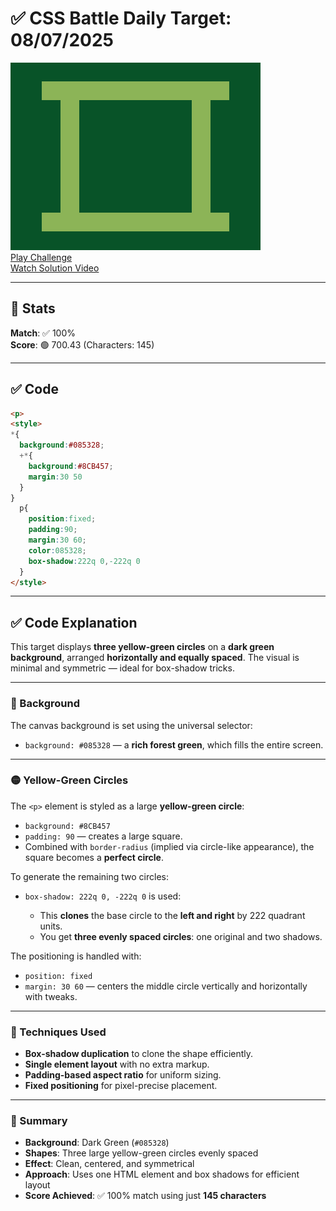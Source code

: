# ✅ CSS Battle Daily Target: 08/07/2025

![Target](./images/08.png)  
[Play Challenge](https://cssbattle.dev/play/jqh9M1Oh1Op5Mrl02Dq9)  
[Watch Solution Video](https://youtube.com/shorts/AHWVY1CxIMU)

---

## 🔢 Stats

**Match**: ✅ 100%  
**Score**: 🟢 700.43 (Characters: 145)

---

## ✅ Code

```html
<p>
<style>
*{
  background:#085328;
  +*{
    background:#8CB457;
    margin:30 50
  }
}
  p{
    position:fixed;
    padding:90;
    margin:30 60;
    color:085328;
    box-shadow:222q 0,-222q 0
  }
</style>
```

---

## ✅ Code Explanation

This target displays **three yellow-green circles** on a **dark green background**, arranged **horizontally and equally spaced**. The visual is minimal and symmetric — ideal for box-shadow tricks.

---

### 🎨 Background

The canvas background is set using the universal selector:

* `background: #085328` — a **rich forest green**, which fills the entire screen.

---

### 🟡 Yellow-Green Circles

The `<p>` element is styled as a large **yellow-green circle**:

* `background: #8CB457`
* `padding: 90` — creates a large square.
* Combined with `border-radius` (implied via circle-like appearance), the square becomes a **perfect circle**.

To generate the remaining two circles:

* `box-shadow: 222q 0, -222q 0` is used:

  * This **clones** the base circle to the **left and right** by 222 quadrant units.
  * You get **three evenly spaced circles**: one original and two shadows.

The positioning is handled with:

* `position: fixed`
* `margin: 30 60` — centers the middle circle vertically and horizontally with tweaks.

---

### 🧠 Techniques Used

* **Box-shadow duplication** to clone the shape efficiently.
* **Single element layout** with no extra markup.
* **Padding-based aspect ratio** for uniform sizing.
* **Fixed positioning** for pixel-precise placement.

---

### 🏁 Summary

* **Background**: Dark Green (`#085328`)
* **Shapes**: Three large yellow-green circles evenly spaced
* **Effect**: Clean, centered, and symmetrical
* **Approach**: Uses one HTML element and box shadows for efficient layout
* **Score Achieved**: ✅ 100% match using just **145 characters**